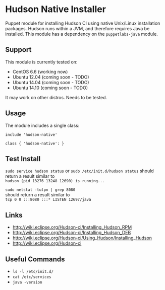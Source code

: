 # Hudson Native Installer #

Puppet module for installing Hudson CI using native Unix/Linux installation packages. 
Hudson runs within a JVM, and therefore requires Java be installed. 
This module has a dependency on the  `puppetlabs-java` module.


## Support

This module is currently tested on:
* CentOS 6.6 (working now)
* Ubuntu 12.04 (coming soon - TODO)
* Ubuntu 14.04 (coming soon - TODO)
* Ubuntu 14.10 (coming soon - TODO)

It may work on other distros. Needs to be tested.

## Usage

The module includes a single class:

```puppet
include 'hudson-native'
```

```puppet
class { 'hudson-native': }
```

## Test Install
`sudo service hudson status` or `sudo /etc/init.d/hudson status`
should return a result similar to  
`hudson (pid 13276 13248 12690) is running...`  
  
`sudo netstat -tulpn | grep 8080`  
should return a result similar to  
`tcp 0 0 :::8080 :::* LISTEN 12697/java`

## Links
* http://wiki.eclipse.org/Hudson-ci/Installing_Hudson_RPM
* http://wiki.eclipse.org/Hudson-ci/Installing_Hudson_DEB
* http://wiki.eclipse.org/Hudson-ci/Using_Hudson/Installing_Hudson
* http://wiki.eclipse.org/Hudson-ci

## Useful Commands
* `ls -l /etc/init.d/`
* `cat /etc/services`
* `java -version`
